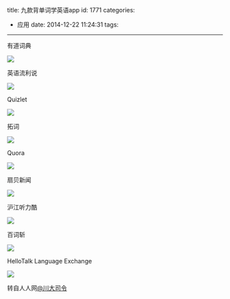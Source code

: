 title: 九款背单词学英语app
id: 1771
categories:
  - 应用
date: 2014-12-22 11:24:31
tags:
---

有道词典

<!--more-->

![](http://fmn.rrimg.com/fmn064/20141118/1155/original_eR1N_46660001b2721191.jpg)

英语流利说

![](http://fmn.rrfmn.com/fmn061/20141118/1155/original_ExaS_17260001770d1190.jpg)

Quizlet

![](http://fmn.rrimg.com/fmn065/20141118/1155/original_GTYs_733f00000b5a118f.jpg)

拓词

![](http://fmn.rrfmn.com/fmn059/20141118/1155/original_CNuZ_201f00009b84125d.jpg)

Quora

![](http://fmn.rrfmn.com/fmn058/20141118/1155/original_6x2u_7de200005de2118c.jpg)

扇贝新闻

![](http://fmn.xnpic.com/fmn057/20141118/1155/original_qH4j_7df200005e25118c.jpg)

沪江听力酷

![](http://fmn.rrimg.com/fmn065/20141118/1155/original_CdjT_47660001b2ab1191.jpg)

百词斩

![](http://fmn.rrfmn.com/fmn059/20141118/1155/original_BuzN_0e38000044eb125f.jpg)

HelloTalk Language Exchange

![](http://fmn.rrimg.com/fmn062/20141118/1155/original_9L70_1f4f00009b94125d.jpg)

转自人人网[@川大司令](http://photo.renren.com/photo/846477283/photo-8040308530/v7)